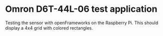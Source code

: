 Omron D6T-44L-06 test application
=================================

Testing the sensor with openFrameworks on the Raspberry Pi. This should display a 4x4 grid with colored rectangles.

